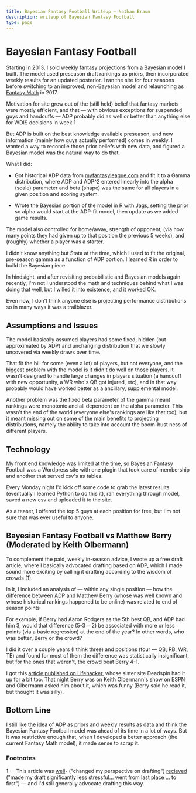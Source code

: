 ```yaml
---
title: Bayesian Fantasy Football Writeup — Nathan Braun
description: writeup of Bayesian Fantasy Football
type: page
---
```


# Bayesian Fantasy Football
Starting in 2013, I sold weekly fantasy projections from a Bayesian model I
built. The model used preseason draft rankings as priors, then incorporated
weekly results for an updated posterior. I ran the site for four seasons before
switching to an improved, non-Bayesian model and relaunching as [Fantasy
Math](https://fantasymath.com) in 2017.

Motivation for site grew out of the (still held) belief that fantasy markets
were mostly efficient, and that — with obvious exceptions for suspended guys
and handcuffs — ADP probably did as well or better than anything else for WDIS
decisions in week 1

But ADP is built on the best knowledge available preseason, and new information
(mainly how guys actually performed) comes in weekly. I wanted a way to
reconcile those prior beliefs with new data, and figured a Bayesian model was
the natural way to do that.

What I did:

- Got historical ADP data from [myfantasyleague.com](https://myfantasyleague.com) and fit it to a Gamma distribution, where ADP and ADP^2 entered linearly into the alpha (scale) parameter and beta (shape) was the same for all players in a given position and scoring system.

- Wrote the Bayesian portion of the model in R with Jags, setting the prior so alpha would start at the ADP-fit model, then update as we added game results.

The model also controlled for home/away, strength of opponent, (via how many
points they had given up to that position the previous 5 weeks), and (roughly)
whether a player was a starter.

I didn't know anything but Stata at the time, which I used to fit the original,
pre-season gamma as a function of ADP portion. I learned R in order to build
the Bayesian piece.

In hindsight, and after revisiting probabilistic and Bayesian models again
recently, I'm not I understood the math and techniques behind what I was doing
that well, but I willed it into existence, and it worked OK.

Even now, I don't think anyone else is projecting performance distributions so
in many ways it was a trailblazer.

## Assumptions and Issues
The model basically assumed players had some fixed, hidden (but approximated
by ADP) and unchanging distribution that we slowly uncovered via weekly draws
over time.

That fit the bill for some (even a lot) of players, but not everyone, and the
biggest problem with the model is it didn't do well on those players. It wasn't
designed to handle large changes in players situation (a handcuff with new
opportunity, a WR who's QB got injured, etc), and in that way probably would
have worked better as a ancillary, supplemental model.

Another problem was the fixed beta parameter of the gamma meant rankings were
monotonic and all dependent on the alpha parameter. This wasn't the end of the
world (everyone else's rankings are like that too), but it meant missing out on
some of the main benefits to projecting distributions, namely the ability to
take into account the boom-bust ness of different players.

## Technology
My front end knowledge was limited at the time, so Bayesian Fantasy Football
was a Wordpress site with one plugin that took care of membership and another
that served csv's as tables.

Every Monday night I'd kick off some code to grab the latest results
(eventually I learned Python to do this it), ran everything through model,
saved a new csv and uploaded it to the site.

As a teaser, I offered the top 5 guys at each position for free, but I'm not
sure that was ever useful to anyone.

## Bayesian Fantasy Football vs Matthew Berry (Moderated by Keith Olbermann)
To complement the paid, weekly in-season advice, I wrote up a free draft
article, where I basically advocated drafting based on ADP, which I made sound
more exciting by calling it drafting according to the wisdom of crowds (1).

In it, I included an analysis of — within any single position — how the
difference between ADP and Matthew Berry (whose was well known and whose
historical rankings happened to be online) was related to end of season points

For example, if Berry had Aaron Rodgers as the 5th best QB, and ADP had him 3,
would that difference (5-3 = 2) be associated with more or less points (via a
basic regression) at the end of the year? In other words, who was better, Berry
or the crowd?

I did it over a couple years (I think three) and positions (four — QB, RB, WR,
TE) and found for most of them the difference was statistically insignificant,
but for the ones that weren't, the crowd beat Berry 4-1.

I got this [article published on
Lifehacker](http://lifehacker.com/use-the-wisdom-of-crowds-to-draft-the-best-fantasy-foot-1617837803),
whose sister site Deadspin had it up for a bit too. That night Berry was on
Keith Olbermann's show on ESPN and Olbermann asked him about it, which was funny
(Berry said he read it, but thought it was silly).

## Bottom Line
I still like the idea of ADP as priors and weekly results as data and think
the Bayesian Fantasy Football model was ahead of its time in a lot of ways.
But it was restrictive enough that, when I developed a better approach (the
current Fantasy Math model), it made sense to scrap it.

### Footnotes
1 — This article was
[well](https://www.reddit.com/r/fantasyfootball/comments/1pvy2t/would_like_to_take_time_to_credit_my_1st_place_72/)-
("changed my perspective on drafting") [recieved](https://www.reddit.com/r/fantasyfootball/comments/3dgfug/last_year_someone_led_me_to_a_great_drafting/) 
("made my draft significantly less stressful... went from last place ... to first") —
and I'd still generally advocate drafting this way.


